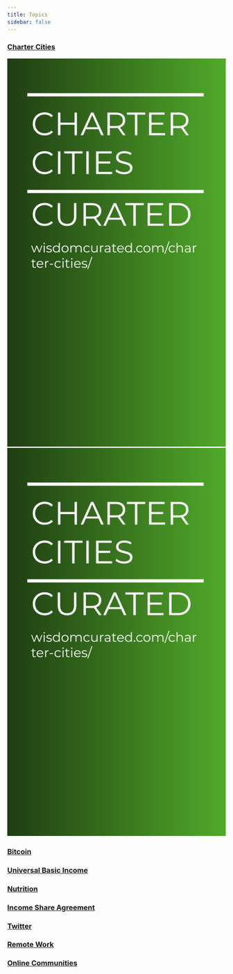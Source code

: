 ```yaml
---
title: Topics
sidebar: false
---
```

### [Charter Cities](/charter-cities/)
![img](/charter-cities/cover.png)
![img](./assets/cover.png)
    
### [Bitcoin](/bitcoin/)
 
### [Universal Basic Income](/ubi/)
 
### [Nutrition](/nutrition/)
 
### [Income Share Agreement](/isa/)
 
### [Twitter](/twitter/)
 
### [Remote Work](/remote-work/)
 
### [Online Communities](/online-communities/)
